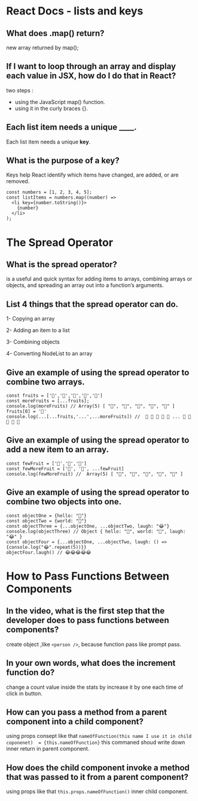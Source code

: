 # React Docs - lists and keys

## What does .map() return?

 new array returned by map();

## If I want to loop through an array and display each value in JSX, how do I do that in React?

two steps :

- using the JavaScript map() function.
- using it in the curly braces {}.

## Each list item needs a unique ____.

Each list item needs a unique __key__.

## What is the purpose of a key?

Keys help React identify which items have changed, are added, or are removed.

```
const numbers = [1, 2, 3, 4, 5];
const listItems = numbers.map((number) =>
  <li key={number.toString()}>
    {number}
  </li>
);
```

# The Spread Operator 

## What is the spread operator? 

is a useful and quick syntax for adding items to arrays, combining arrays or objects, and spreading an array out into a function’s arguments.

## List 4 things that the spread operator can do.

1- Copying an array

2- Adding an item to a list

3- Combining objects

4- Converting NodeList to an array

## Give an example of using the spread operator to combine two arrays.

```
const fruits = ['🍏','🍊','🍌','🍉','🍍']
const moreFruits = [...fruits];
console.log(moreFruits) // Array(5) [ "🍏", "🍊", "🍌", "🍉", "🍍" ]
fruits[0] = '🍑'
console.log(...[...fruits,'...',...moreFruits]) //  🍑 🍊 🍌 🍉 🍍 ... 🍏 🍊 🍌 🍉 🍍
```

## Give an example of using the spread operator to add a new item to an array.

```
const fewFruit = ['🍏','🍊','🍌']
const fewMoreFruit = ['🍉', '🍍', ...fewFruit]
console.log(fewMoreFruit) //  Array(5) [ "🍉", "🍍", "🍏", "🍊", "🍌" ]
```
## Give an example of using the spread operator to combine two objects into one.

```
const objectOne = {hello: "🤪"}
const objectTwo = {world: "🐻"}
const objectThree = {...objectOne, ...objectTwo, laugh: "😂"}
console.log(objectThree) // Object { hello: "🤪", world: "🐻", laugh: "😂" }
const objectFour = {...objectOne, ...objectTwo, laugh: () => {console.log("😂".repeat(5))}}
objectFour.laugh() // 😂😂😂😂😂
```


# How to Pass Functions Between Components

## In the video, what is the first step that the developer does to pass functions between components?

create object ,like `<person />`, because function pass like prompt pass.

## In your own words, what does the increment function do?

change a count value inside the stats by increase it by one each time of click in button.

## How can you pass a method from a parent component into a child component? 

using props consept like that `nameOfFunction(this name I use it in child coponenet)  = {this.nameOfFunction}` this commaned shoud write down inner return in parent component.

## How does the child component invoke a method that was passed to it from a parent component?

using props like that `this.props.nameOfFunction()` inner child component.
